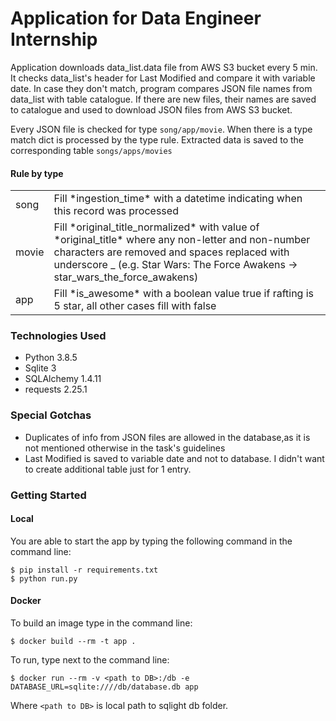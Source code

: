 # Application for Data Engineer Internship

Application downloads data_list.data file from AWS S3 bucket every 5 min. It checks data_list's header for Last Modified and compare it with variable date. In case they don't match, program compares JSON file names from data_list with table catalogue. If there are new files, their names are saved to catalogue and used to download JSON files from AWS S3 bucket.

Every JSON file is checked for type `song/app/movie`. When there is a type match dict is processed by the type rule. Extracted data is saved to the corresponding table `songs/apps/movies`
 
####  **Rule by type** 

<table>
  <tr>
    <td>song </td>
    <td>Fill *ingestion_time* with a datetime indicating when this record was processed</td>
  </tr>
  <tr>
    <td>movie</td>
    <td>Fill *original_title_normalized* with value of *original_title* where any non-letter and non-number characters are removed and spaces replaced with underscore _ (e.g. Star Wars: The Force Awakens -> star_wars_the_force_awakens)</td>
  </tr>
  <tr>
    <td>app</td>
    <td>Fill *is_awesome* with a boolean value true if rafting is 5 star, all other cases fill with false</td>
  </tr>
</table>

### Technologies Used

* Python 3.8.5
* Sqlite 3
* SQLAlchemy 1.4.11 
* requests 2.25.1

### Special Gotchas

* Duplicates of info from JSON files are allowed in the database,as it is not mentioned otherwise in the task's guidelines 
* Last Modified is saved to variable date and not to database. I didn't want to create additional table just for 1 entry.


### Getting Started

#### Local

You are able to start the app by typing the following command in the command line:

```
$ pip install -r requirements.txt
$ python run.py
```

#### Docker

To build an image type in the command line:

```
$ docker build --rm -t app .
```

To run, type next to the command line:

```
$ docker run --rm -v <path to DB>:/db -e DATABASE_URL=sqlite:////db/database.db app
```

Where `<path to DB>` is local path to sqlight db folder.
